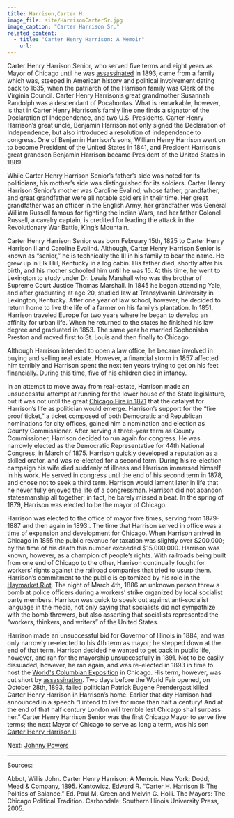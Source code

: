 ```yaml
---
title: Harrison,Carter H.
image_file: site/HarrisonCarterSr.jpg
image_caption: "Carter Harrison Sr."
related_content:
  - title: "Carter Henry Harrison: A Memoir"
    url:
---
```


Carter Henry Harrison Senior, who served five terms and eight years as Mayor of Chicago until he was [assassinated](http://homicide.northwestern.edu/database/916/?page=1) in 1893, came from a family which was, steeped in American history and political involvement dating back to 1635, when the patriarch of the Harrison family was Clerk of the Virginia Council. Carter Henry Harrison’s great grandmother Susannah Randolph was a descendant of Pocahontas. What is remarkable, however, is that in Carter Henry Harrison’s family line one finds a signator of the Declaration of Independence, and two U.S. Presidents. Carter Henry Harrison’s great uncle, Benjamin Harrison not only signed the Declaration of Independence, but also introduced a resolution of independence to congress. One of Benjamin Harrison’s sons, William Henry Harrison went on to become President of the United States in 1841, and President Harrison’s great grandson Benjamin Harrison became President of the United States in 1889.

While Carter Henry Harrison Senior’s father’s side was noted for its politicians, his mother’s side was distinguished for its soldiers. Carter Henry Harrison Senior’s mother was Caroline Evalind, whose father, grandfather, and great grandfather were all notable soldiers in their time. Her great grandfather was an officer in the English Army, her grandfather was General William Russell famous for fighting the Indian Wars, and her father Colonel Russell,  a cavalry captain, is credited for leading the attack  in the Revolutionary War Battle, King’s Mountain.

Carter Henry Harrison Senior was born February 15th, 1825 to Carter Henry Harrison II and Caroline Evalind. Although, Carter Henry Harrison Senior is known as “senior,” he is technically the III in his family to bear the name. He grew up in Elk Hill, Kentucky in a log cabin. His father died, shortly after his birth, and his mother schooled him until he was 15. At this time, he went to Lexington to study under Dr. Lewis Marshall who was the brother of Supreme Court Justice Thomas Marshall. In 1845 he began attending Yale, and after graduating at age 20, studied law at Transylvania University in Lexington, Kentucky. After one year of law school, however, he decided to return home to live the life of a farmer on his family’s plantation. In 1851, Harrison traveled Europe for two years where he began to develop an affinity for urban life. When he returned to the states he finished his law degree and graduated in 1853. The same year he married Sophonisba Preston and moved first to St. Louis and then finally to Chicago.

Although Harrison intended to open a law office, he became involved in buying and selling real estate. However, a financial storm in 1857 affected him terribly and Harrison spent the next ten years trying to get on his feet financially. During this time, five of his children died in infancy.

In an attempt to move away from real-estate, Harrison made an unsuccessful attempt at running for the lower house of the State legislature, but it was not until the great [Chicago Fire in 1871](http://www.encyclopedia.chicagohistory.org/pages/1740.html) that the catalyst for Harrison’s life as politician would emerge. Harrison’s support for the “fire proof ticket,” a ticket composed of both Democratic and Republican nominations for city offices, gained him a nomination and election as County Commissioner. After serving a three-year term as County Commissioner, Harrison decided to run again for congress. He was narrowly elected as the Democratic Representative for 44th National Congress, in March of 1875. Harrison quickly developed a reputation as a skilled orator, and was re-elected for a second term. During his re-election campaign his wife died suddenly of illness and Harrison immersed himself in his work. He served in congress until the end of his second term in 1878, and chose not to seek a third term. Harrison would lament later in life that he never fully enjoyed the life of a congressman. Harrison did not abandon statesmanship all together; in fact, he barely missed a beat. In the spring of 1879, Harrison was elected to be the mayor of Chicago.

Harrison was elected to the office of mayor five times, serving from 1879-1887 and then again in 1893.. The time that Harrison served in office was a time of expansion and development for Chicago. When Harrison arrived in Chicago in 1855 the public revenue for taxation was slightly over $200,000; by the time of his death this number exceeded $15,000,000. Harrison was known, however, as a champion of people’s rights. With railroads being built from one end of Chicago to the other, Harrison continually fought for workers’ rights against the railroad companies that tried to usurp them. Harrison’s commitment to the public is epitomized by his role in the [Haymarket Riot](/historical/haymarket). The night of March 4th, 1886 an unknown person threw a bomb at police officers during a workers’ strike organized by local socialist party members. Harrison was quick to speak out against anti-socialist language in the media, not only saying that socialists did not sympathize with the bomb throwers, but also asserting that socialists represented the “workers, thinkers, and writers” of the United States.

Harrison made an unsuccessful bid for Governor of Illinois in 1884, and was only narrowly re-elected to his 4th term as mayor; he stepped down at the end of that term. Harrison decided he wanted to get back in public life, however, and ran for the mayorship unsuccessfully in 1891. Not to be easily dissuaded, however, he ran again, and was re-elected in 1893 in time to host the [World's Columbian Exposition](/historical/expo) in Chicago. His term, however, was cut short by [assassination](http://homicide.northwestern.edu/database/916/?page=1). Two days before the World Fair opened, on October 28th, 1893, failed politician Patrick Eugene Prendergast killed Carter Henry Harrison in Harrison’s home. Earlier that day Harrison had announced in a speech “I intend to live for more than half a century! And at the end of that half century London will tremble lest Chicago shall surpass her.” Carter Henry Harrison Senior was the first Chicago Mayor to serve five terms; the next Mayor of Chicago to serve as long a term, was his son [Carter Henry Harrison II](/legal/mayor/harrisonJr).


Next:  [Johnny Powers](/legal/mayors/powers)

---
Sources:

Abbot, Willis John. Carter Henry Harrison: A Memoir. New York: Dodd, Mead & Company, 1895.
Kantowicz, Edward R. “Carter H. Harrison II: The Politics of Balance.” Ed. Paul M. Green and Melvin G. Holli. The Mayors: The Chicago Political Tradition.
Carbondale: Southern Illinois University Press, 2005.
